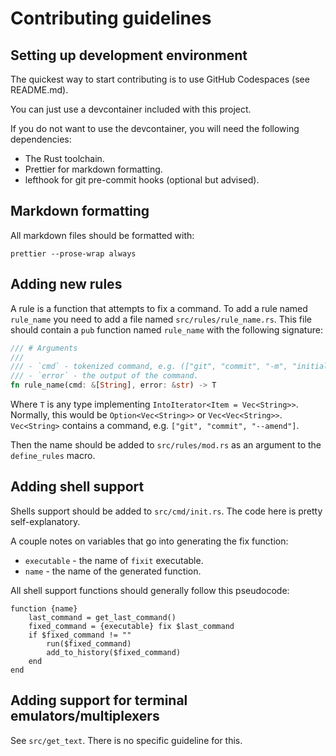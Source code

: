 # Contributing guidelines

## Setting up development environment

The quickest way to start contributing is to use GitHub Codespaces (see
README.md).

You can just use a devcontainer included with this project.

If you do not want to use the devcontainer, you will need the following
dependencies:

- The Rust toolchain.
- Prettier for markdown formatting.
- lefthook for git pre-commit hooks (optional but advised).

## Markdown formatting

All markdown files should be formatted with:

    prettier --prose-wrap always

## Adding new rules

A rule is a function that attempts to fix a command. To add a rule named
`rule_name` you need to add a file named `src/rules/rule_name.rs`. This file
should contain a `pub` function named `rule_name` with the following signature:

```rust
/// # Arguments
///
/// - `cmd` - tokenized command, e.g. (["git", "commit", "-m", "initial commit"])
/// - `error` - the output of the command.
fn rule_name(cmd: &[String], error: &str) -> T
```

Where `T` is any type implementing `IntoIterator<Item = Vec<String>>`. Normally,
this would be `Option<Vec<String>>` or `Vec<Vec<String>>`. `Vec<String>`
contains a command, e.g. `["git", "commit", "--amend"]`.

Then the name should be added to `src/rules/mod.rs` as an argument to the
`define_rules` macro.

## Adding shell support

Shells support should be added to `src/cmd/init.rs`. The code here is pretty
self-explanatory.

A couple notes on variables that go into generating the fix function:

- `executable` - the name of `fixit` executable.
- `name` - the name of the generated function.

All shell support functions should generally follow this pseudocode:

```
function {name}
    last_command = get_last_command()
    fixed_command = {executable} fix $last_command
    if $fixed_command != ""
        run($fixed_command)
        add_to_history($fixed_command)
    end
end
```

## Adding support for terminal emulators/multiplexers

See `src/get_text`. There is no specific guideline for this.
